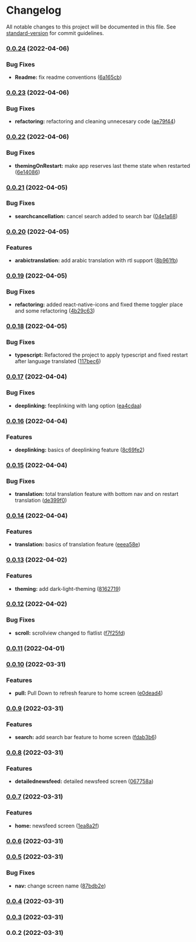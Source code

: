 # Changelog

All notable changes to this project will be documented in this file. See [standard-version](https://github.com/conventional-changelog/standard-version) for commit guidelines.

### [0.0.24](https://github.com/oamr-abdelaziz/NewsFeed-ReactNative/compare/v0.0.23...v0.0.24) (2022-04-06)


### Bug Fixes

* **Readme:** fix readme conventions ([6a165cb](https://github.com/oamr-abdelaziz/NewsFeed-ReactNative/commit/6a165cb25e982614b5a44716c8602379b7e7b694))

### [0.0.23](https://github.com/oamr-abdelaziz/NewsFeed-ReactNative/compare/v0.0.22...v0.0.23) (2022-04-06)


### Bug Fixes

* **refactoring:** refactoring and cleaning unnecesary code ([ae79f44](https://github.com/oamr-abdelaziz/NewsFeed-ReactNative/commit/ae79f44398e8a1bd912014c3589cf9bbc9ac11f3))

### [0.0.22](https://github.com/oamr-abdelaziz/NewsFeed-ReactNative/compare/v0.0.21...v0.0.22) (2022-04-06)


### Bug Fixes

* **themingOnRestart:** make app reserves last theme state when restarted ([6e14086](https://github.com/oamr-abdelaziz/NewsFeed-ReactNative/commit/6e140863b323ee052068898f6dec3b70183ef52e))

### [0.0.21](https://github.com/oamr-abdelaziz/NewsFeed-ReactNative/compare/v0.0.20...v0.0.21) (2022-04-05)


### Bug Fixes

* **searchcancellation:** cancel search added to search bar ([04e1a68](https://github.com/oamr-abdelaziz/NewsFeed-ReactNative/commit/04e1a68bcf61d0ab77d57d404894aed4f39fca7c))

### [0.0.20](https://github.com/oamr-abdelaziz/NewsFeed-ReactNative/compare/v0.0.19...v0.0.20) (2022-04-05)


### Features

* **arabictranslation:** add arabic translation with rtl support ([8b961fb](https://github.com/oamr-abdelaziz/NewsFeed-ReactNative/commit/8b961fbda39e8bd8721292cab14c9fec0688916a))

### [0.0.19](https://github.com/oamr-abdelaziz/NewsFeed-ReactNative/compare/v0.0.18...v0.0.19) (2022-04-05)


### Bug Fixes

* **refactoring:** added react-native-icons and fixed theme toggler place and some refactoring ([4b29c63](https://github.com/oamr-abdelaziz/NewsFeed-ReactNative/commit/4b29c63f8a0348e8bdf8778ba62d9d22498c9839))

### [0.0.18](https://github.com/oamr-abdelaziz/NewsFeed-ReactNative/compare/v0.0.17...v0.0.18) (2022-04-05)


### Bug Fixes

* **typescript:** Refactored the project to apply typescript and fixed restart after language translated ([117bec6](https://github.com/oamr-abdelaziz/NewsFeed-ReactNative/commit/117bec6ed837f2b50050efbf9bfb6f398c1732ab))

### [0.0.17](https://github.com/oamr-abdelaziz/NewsFeed-ReactNative/compare/v0.0.16...v0.0.17) (2022-04-04)


### Bug Fixes

* **deeplinking:** feeplinking with lang option ([ea4cdaa](https://github.com/oamr-abdelaziz/NewsFeed-ReactNative/commit/ea4cdaaef301cd565b3439fb56fe9a323b26ac48))

### [0.0.16](https://github.com/oamr-abdelaziz/NewsFeed-ReactNative/compare/v0.0.15...v0.0.16) (2022-04-04)


### Features

* **deeplinking:** basics of deeplinking feature ([8c69fe2](https://github.com/oamr-abdelaziz/NewsFeed-ReactNative/commit/8c69fe24f7f4bee8cc52e577c7c17cf890793679))

### [0.0.15](https://github.com/oamr-abdelaziz/NewsFeed-ReactNative/compare/v0.0.14...v0.0.15) (2022-04-04)


### Bug Fixes

* **translation:** total translation feature with bottom nav and on restart translation ([de399f0](https://github.com/oamr-abdelaziz/NewsFeed-ReactNative/commit/de399f04fa20793fdb1d9e2e6b77cde490829a5e))

### [0.0.14](https://github.com/oamr-abdelaziz/NewsFeed-ReactNative/compare/v0.0.13...v0.0.14) (2022-04-04)


### Features

* **translation:** basics of translation feature ([eeea58e](https://github.com/oamr-abdelaziz/NewsFeed-ReactNative/commit/eeea58e49f9aa845e70d903c2e3b5e9dda6597d6))

### [0.0.13](https://github.com/oamr-abdelaziz/NewsFeed-ReactNative/compare/v0.0.12...v0.0.13) (2022-04-02)


### Features

* **theming:** add dark-light-theming ([8162719](https://github.com/oamr-abdelaziz/NewsFeed-ReactNative/commit/8162719d18a039b4a4461fd6b029615c274bb78a))

### [0.0.12](https://github.com/oamr-abdelaziz/NewsFeed-ReactNative/compare/v0.0.11...v0.0.12) (2022-04-02)


### Bug Fixes

* **scroll:** scrollview changed to flatlist ([f7f25fd](https://github.com/oamr-abdelaziz/NewsFeed-ReactNative/commit/f7f25fd172e1620ccf7e16d9a2601c3e6f87e372))

### [0.0.11](https://github.com/oamr-abdelaziz/NewsFeed-ReactNative/compare/v0.0.10...v0.0.11) (2022-04-01)

### [0.0.10](https://github.com/oamr-abdelaziz/NewsFeed-ReactNative/compare/v0.0.9...v0.0.10) (2022-03-31)


### Features

* **pull:** Pull Down to refresh fearure to home screen ([e0dead4](https://github.com/oamr-abdelaziz/NewsFeed-ReactNative/commit/e0dead4fdbb5acd29439837f4031e74fdb3af534))

### [0.0.9](https://github.com/oamr-abdelaziz/NewsFeed-ReactNative/compare/v0.0.8...v0.0.9) (2022-03-31)


### Features

* **search:** add search bar feature to home screen ([fdab3b6](https://github.com/oamr-abdelaziz/NewsFeed-ReactNative/commit/fdab3b6a23a690d5b39448df40a7d7a24b1ee446))

### [0.0.8](https://github.com/oamr-abdelaziz/NewsFeed-ReactNative/compare/v0.0.7...v0.0.8) (2022-03-31)


### Features

* **detailednewsfeed:** detailed newsfeed screen ([067758a](https://github.com/oamr-abdelaziz/NewsFeed-ReactNative/commit/067758ab15c3c2b56be0240424c0a5178c61cc9e))

### [0.0.7](https://github.com/oamr-abdelaziz/NewsFeed-ReactNative/compare/v0.0.6...v0.0.7) (2022-03-31)


### Features

* **home:** newsfeed screen ([1ea8a2f](https://github.com/oamr-abdelaziz/NewsFeed-ReactNative/commit/1ea8a2fa02b695d81fa2f5fb840afbaaf4291a6b))

### [0.0.6](https://github.com/oamr-abdelaziz/NewsFeed-ReactNative/compare/v0.0.5...v0.0.6) (2022-03-31)

### [0.0.5](https://github.com/oamr-abdelaziz/NewsFeed-ReactNative/compare/v0.0.4...v0.0.5) (2022-03-31)


### Bug Fixes

* **nav:** change screen name ([87bdb2e](https://github.com/oamr-abdelaziz/NewsFeed-ReactNative/commit/87bdb2e11f26b494d4c806208510e1899032fe75))

### [0.0.4](https://github.com/oamr-abdelaziz/NewsFeed-ReactNative/compare/v0.0.3...v0.0.4) (2022-03-31)

### [0.0.3](https://github.com/oamr-abdelaziz/NewsFeed-ReactNative/compare/v0.0.2...v0.0.3) (2022-03-31)

### 0.0.2 (2022-03-31)

